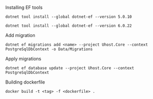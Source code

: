 Installing EF tools
```
dotnet tool install --global dotnet-ef --version 5.0.10
```
```
dotnet tool install --global dotnet-ef --version 6.0.22
```

Add migration
```
dotnet ef migrations add <name> --project Uhost.Core --context PostgreSqlDbContext -o Data/Migrations
```

Apply migrations
```
dotnet ef database update --project Uhost.Core --context PostgreSqlDbContext
```

Building dockerfile
```
docker build -t <tag> -f <dockerfile> .
```
